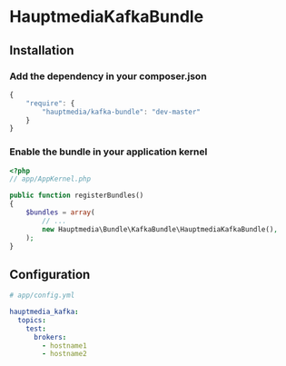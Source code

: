 # HauptmediaKafkaBundle

## Installation

### Add the dependency in your composer.json

```js
{
    "require": {
        "hauptmedia/kafka-bundle": "dev-master"
    }
}
```

### Enable the bundle in your application kernel

``` php
<?php
// app/AppKernel.php

public function registerBundles()
{
    $bundles = array(
        // ...
        new Hauptmedia\Bundle\KafkaBundle\HauptmediaKafkaBundle(),
    );
}
```

## Configuration

```yaml
# app/config.yml

hauptmedia_kafka:
  topics:
    test:
      brokers:
        - hostname1
        - hostname2
```
